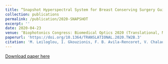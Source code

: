 ```yaml
---
title: “Snapshot Hyperspectral System for Breast Conserving Surgery Guidance”
collection: publications
permalink: /publication/2020-SNAPSHOT
excerpt: ''
date: 2020-04-23
venue: ‘Biophotonics Congress: Biomedical Optics 2020 (Translational, Microscopy, OCT, OTS, BRAIN)'
paperurl: 'https://doi.org/10.1364/TRANSLATIONAL.2020.TW2B.3'
citation: 'M. Leiloglou, I. Gkouzionis, F. B. Avila-Rencoret, V. Chalau, M. Kedrzycki, A. Darzi, D. R. Leff, and D. S. Elson, "Snapshot Hyperspectral System for Breast Conserving Surgery Guidance," in Biophotonics Congress: Biomedical Optics 2020 (Translational, Microscopy, OCT, OTS, BRAIN), OSA Technical Digest (Optical Society of America, 2020), paper TW2B.3.'
---
```


[Download paper here](https://doi.org/10.1364/TRANSLATIONAL.2020.TW2B.3)

